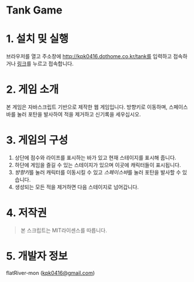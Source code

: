 Tank Game
====================
# 1. 설치 밎 실행
브라우저를 열고 주소창에 http://kpk0416.dothome.co.kr/tank를 입력하고 접속하거나
[링크](http://kpk0416.dothome.co.kr/tank)를 누르고 접속합니다.

# 2. 게임 소개
본 게임은 자바스크립트 기반으로 제작한 웹 게임입니다.
방향키로 이동하며, 스페이스바를 눌러 포탄을 발사하여 적을 제거하고 신기록을 세우십시오.

# 3. 게임의 구성
1. 상단에 점수와 라이프를 표시하는 바가 있고 현재 스테이지를 표시해 줍니다.
2. 하단에 게임을 즐길 수 있는 스테이지가 있으며 이곳에 캐릭터들이 표시됩니다.
3. *방향키*를 눌러 캐릭터를 이동시킬 수 있고 *스페이스바*를 눌러 포탄을 발사할 수 있습니다.
4. 생성되는 모든 적을 제거하면 다음 스테이지로 넘어갑니다.

# 4. 저작권
> 본 스크립트는 MIT라이센스를 따릅니다.

# 5. 개발자 정보
flatRiver-mon ([kpk0416@gmail.com](mailto:kpk0416@gmail.com))
